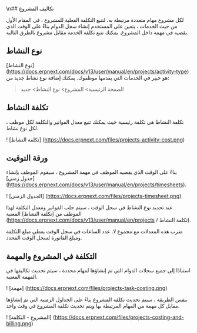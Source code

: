 \n## تكاليف المشروع

لكل مشروع مهام متعددة مرتبطة به. لتتبع التكلفة الفعلية للمشروع ، في المقام الأول من حيث الخدمات ، يتعين على المستخدم إنشاء سجل الدوام بناءً على الوقت الذي يقضيه في مهمة داخل المشروع. يمكنك تتبع تكلفة الخدمة مقابل مشروع بالطرق التالية.

## نوع النشاط

[نوع النشاط] (https://docs.erpnext.com/docs/v13/user/manual/en/projects/activity-type) هو خبير في الخدمات التي يقدمها موظفوك. يمكنك إضافة نوع نشاط جديد من:

> الصفحة الرئيسية> المشروع> نوع النشاط> جديد

## تكلفة النشاط

تكلفة النشاط هي تكلفة رئيسية حيث يمكنك تتبع معدل الفواتير والتكلفة لكل موظف ، لكل نوع نشاط.

! [تكلفة النشاط] (https://docs.erpnext.com/files/projects-activity-cost.png)

## ورقة التوقيت

بناءً على الوقت الذي يقضيه الموظف في مهمة المشروع ، سيقوم الموظف بإنشاء [جدول زمني] (https://docs.erpnext.com/docs/v13/user/manual/en/projects/timesheets).

! [الجدول الزمني] (https://docs.erpnext.com/files/projects-timesheet.png)

عند تحديد نوع النشاط في سجل الوقت ، سيتم جلب الفواتير ومعدل التكلفة لهذا الموظف من [تكلفة النشاط] المعنية (https://docs.erpnext.com/docs/v13/user/manual/en/projects / تكلفة النشاط).

ضرب هذه المعدلات مع مجموع لا. عدد الساعات في سجل الوقت يعطي مبلغ التكلفة ومبلغ الفاتورة لسجل الوقت المحدد.

## التكلفة في المشروع والمهمة

استنادًا إلى جميع سجلات الدوام التي تم إنشاؤها لمهام محددة ، سيتم تحديث تكاليفها في المهمة المعنية.

! [مهمة] (https://docs.erpnext.com/files/projects-task-costing.png)

بنفس الطريقة ، سيتم تحديث تكلفة المشروع بناءً على الجداول الزمنية التي تم إنشاؤها مقابل كل مهمة من المهام المرتبطة بها ويتم تحديث تكلفة المشروع في وقت واحد.

! [المشروع - التكلفة] (https://docs.erpnext.com/files/projects-costing-and-billing.png)